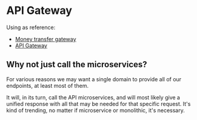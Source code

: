 # API Gateway #

Using as reference:

- [Money transfer gateway](https://github.com/cer/event-sourcing-examples/tree/master/java-spring/api-gateway-service)
- [API Gateway](https://microservices.io/patterns/apigateway.html)

## Why not just call the microservices?

For various reasons we may want a single domain to provide all of our endpoints, at least most of them.

It will, in its turn, call the API microservices, and will most likely give a unified response with all that may be needed for that specific request. It's kind of trending, no matter if microservice or monolithic, it's necessary.